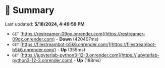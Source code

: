 # 📖 Summary
Last updated: **5/18/2024, 4:49:59 PM**

- `GET` [https://restreamer-09gx.onrender.com](https://restreamer-09gx.onrender.com) - **Down** (420407ms)
- `GET` [https://filestreambot-b5k6.onrender.com/](https://filestreambot-b5k6.onrender.com/) - **Up** (355ms)
- `GET` [https://jupyterlab-python3-12-3.onrender.com](https://jupyterlab-python3-12-3.onrender.com) - **Up** (188ms)
